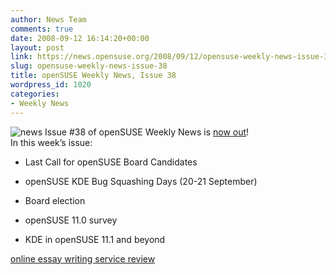 ```yaml
---
author: News Team
comments: true
date: 2008-09-12 16:14:20+00:00
layout: post
link: https://news.opensuse.org/2008/09/12/opensuse-weekly-news-issue-38/
slug: opensuse-weekly-news-issue-38
title: openSUSE Weekly News, Issue 38
wordpress_id: 1020
categories:
- Weekly News
---
```


![news](//news.opensuse.org/wp-content/uploads/2007/11/knewsticker.png) Issue #38 of openSUSE Weekly News is [now out](http://en.opensuse.org/OpenSUSE_Weekly_News/38)!  
In this week’s issue:




  * Last Call for openSUSE Board Candidates


  * openSUSE KDE Bug Squashing Days (20-21 September)


  * Board election


  * openSUSE 11.0 survey


  * KDE in openSUSE 11.1 and beyond

[online essay writing service review](https://justbuyessay.com/)
